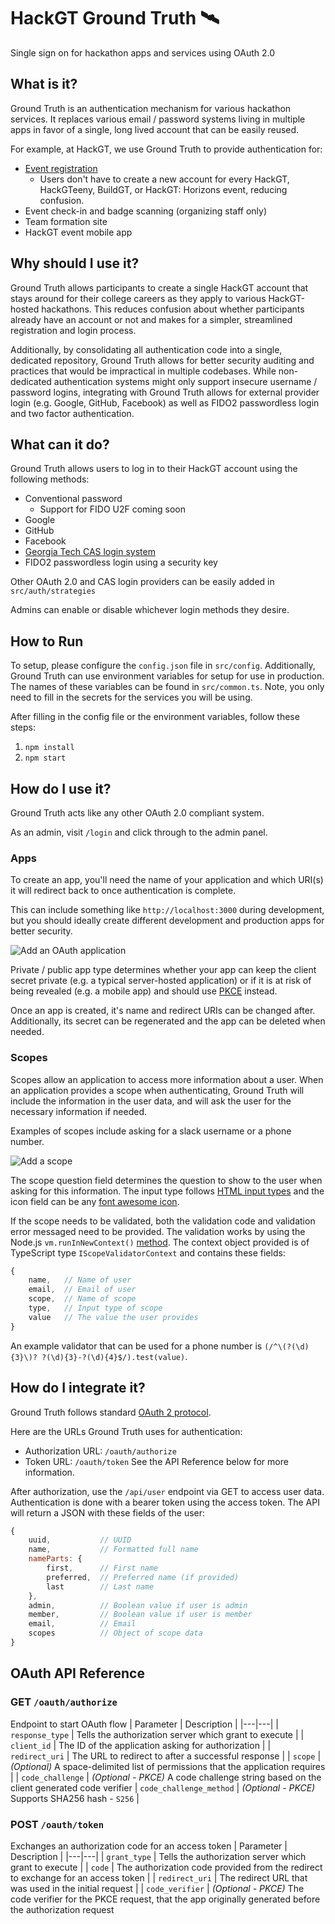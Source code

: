 # HackGT Ground Truth 🛰️

Single sign on for hackathon apps and services using OAuth 2.0

## What is it?

Ground Truth is an authentication mechanism for various hackathon services. It replaces various email / password systems living  in multiple apps in favor of a single, long lived account that can be easily reused.

For example, at HackGT, we use Ground Truth to provide authentication for:
* [Event registration](https://github.com/HackGT/registration)
	* Users don't have to create a new account for every HackGT, HackGTeeny, BuildGT, or HackGT: Horizons event, reducing confusion.
* Event check-in and badge scanning (organizing staff only)
* Team formation site
* HackGT event mobile app

## Why should I use it?

Ground Truth allows participants to create a single HackGT account that stays around for their college careers as they apply to various HackGT-hosted hackathons. This reduces confusion about whether participants already have an account or not and makes for a simpler, streamlined registration and login process.

Additionally, by consolidating all authentication code into a single, dedicated repository, Ground Truth allows for better security auditing and practices that would be impractical in multiple codebases. While non-dedicated authentication systems might only support insecure username / password logins, integrating with Ground Truth allows for external provider login (e.g. Google, GitHub, Facebook) as well as FIDO2 passwordless login and two factor authentication.

## What can it do?

Ground Truth allows users to log in to their HackGT account using the following methods:

* Conventional password
	* Support for FIDO U2F coming soon
* Google
* GitHub
* Facebook
* [Georgia Tech CAS login system](https://login.gatech.edu)
* FIDO2 passwordless login using a security key

Other OAuth 2.0 and CAS login providers can be easily added in `src/auth/strategies`

Admins can enable or disable whichever login methods they desire.

## How to Run

To setup, please configure the `config.json` file in `src/config`. Additionally, Ground Truth can use environment variables for setup for use in production. The names of these variables can be found in `src/common.ts`. Note, you only need to fill in the secrets for the services you will be using.

After filling in the config file or the environment variables, follow these steps:

1. `npm install`
2. `npm start`

## How do I use it?

Ground Truth acts like any other OAuth 2.0 compliant system.

As an admin, visit `/login` and click through to the admin panel.

### Apps

To create an app, you'll need the name of your application and which URI(s) it will redirect back to once authentication is complete.

This can include something like `http://localhost:3000` during development, but you should ideally create different development and production apps for better security.

![Add an OAuth application](https://i.imgur.com/aKxH2mH.png)

Private / public app type determines whether your app can keep the client secret private (e.g. a typical server-hosted application) or if it is at risk of being revealed (e.g. a mobile app) and should use [PKCE](https://www.oauth.com/oauth2-servers/pkce/) instead.

Once an app is created, it's name and redirect URIs can be changed after. Additionally, its secret can be regenerated and the app can be deleted when needed.

### Scopes

Scopes allow an application to access more information about a user. When an application provides a scope when authenticating, Ground Truth will include the information in the user data, and will ask the user for the necessary information if needed.

Examples of scopes include asking for a slack username or a phone number.

![Add a scope](https://i.imgur.com/QLByfds.png)

The scope question field determines the question to show to the user when asking for this information. The input type follows [HTML input types](https://developer.mozilla.org/en-US/docs/Web/HTML/Element/input#Form_%3Cinput%3E_types) and the icon field can be any [font awesome icon](https://fontawesome.com/icons?d=gallery&s=solid).

If the scope needs to be validated, both the validation code and validation error messaged need to be provided. The validation works by using the Node.js `vm.runInNewContext()` [method](https://www.geeksforgeeks.org/node-js-vm-runinnewcontext-method/). The context object provided is of TypeScript type `IScopeValidatorContext` and contains these fields:
```js
{
	name, 	// Name of user
	email, 	// Email of user
	scope, 	// Name of scope
	type, 	// Input type of scope
	value 	// The value the user provides
}
```

An example validator that can be used for a phone number is `(/^\(?(\d){3}\)? ?(\d){3}-?(\d){4}$/).test(value)`.

## How do I integrate it?
Ground Truth follows standard [OAuth 2 protocol](https://auth0.com/docs/protocols/protocol-oauth2).

Here are the URLs Ground Truth uses for authentication:
- Authorization URL: `/oauth/authorize`
- Token URL: `/oauth/token`
See the API Reference below for more information.

After authorization, use the `/api/user` endpoint via GET to access user data. Authentication is done with a bearer token using the access token. The API will return a JSON with these fields of the user:
```js
{
	uuid,			// UUID
	name,			// Formatted full name
	nameParts: {
		first,		// First name
		preferred,	// Preferred name (if provided)
		last		// Last name
	},
	admin,			// Boolean value if user is admin
	member,			// Boolean value if user is member
	email,			// Email
	scopes			// Object of scope data
}
```

## OAuth API Reference

### GET `/oauth/authorize`
Endpoint to start OAuth flow 
| Parameter | Description |
|---|---|
| `response_type` | Tells the authorization server which grant to execute |
| `client_id` | 	The ID of the application asking for authorization |
| `redirect_uri` | The URL to redirect to after a successful response |
| `scope` | _(Optional)_ A space-delimited list of permissions that the application requires |
| `code_challenge` | _(Optional - PKCE)_ A code challenge string based on the client generated code verifier
| `code_challenge_method` | _(Optional - PKCE)_ Supports SHA256 hash - `S256` |

### POST `/oauth/token`
Exchanges an authorization code for an access token
| Parameter | Description |
|---|---|
| `grant_type` | Tells the authorization server which grant to execute |
| `code` | 	The authorization code provided from the redirect to exchange for an access token |
| `redirect_uri` | The redirect URL that was used in the initial request |
| `code_verifier` | _(Optional - PKCE)_ The code verifier for the PKCE request, that the app originally generated before the authorization request



